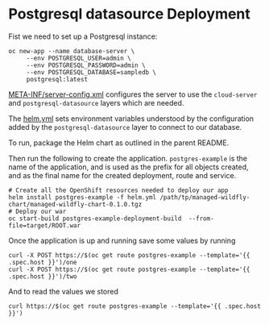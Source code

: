# Postgresql datasource Deployment


Fist we need to set up a Postgresql instance:
```shell
oc new-app --name database-server \
     --env POSTGRESQL_USER=admin \
     --env POSTGRESQL_PASSWORD=admin \
     --env POSTGRESQL_DATABASE=sampledb \
     postgresql:latest
```

[META-INF/server-config.xml](src/main/resources/META-INF/server-config.xml) configures the server to use the
`cloud-server` and `postgresql-datasource` layers which are needed.

The [helm.yml](helm.yml) sets environment variables understood by the configuration added by the `postgresql-datasource`
layer to connect to our database.


To run, package the Helm chart as outlined in the parent README. 

Then run the following to create the application. `postgres-example` is the name of the application, and is used as 
the prefix for all objects created, and as the final name for the created deployment, route and service.
```shell
# Create all the OpenShift resources needed to deploy our app
helm install postgres-example -f helm.yml /path/tp/managed-wildfly-chart/managed-wildfly-chart-0.1.0.tgz
# Deploy our war
oc start-build postgres-example-deployment-build  --from-file=target/ROOT.war 
```
Once the application is up and running save some values by running
```shell
curl -X POST https://$(oc get route postgres-example --template='{{ .spec.host }}')/one
curl -X POST https://$(oc get route postgres-example --template='{{ .spec.host }}')/two
```
And to read the values we stored
```shell
curl https://$(oc get route postgres-example --template='{{ .spec.host }}')
```